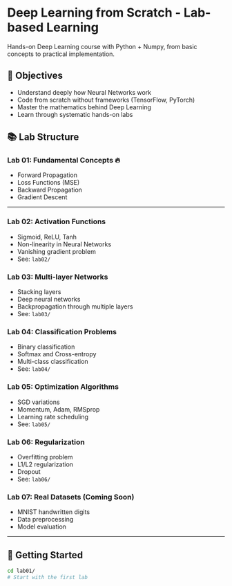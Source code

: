 # Deep Learning from Scratch - Lab-based Learning

Hands-on Deep Learning course with Python + Numpy, from basic concepts to practical implementation.

## 🎯 Objectives
- Understand deeply how Neural Networks work
- Code from scratch without frameworks (TensorFlow, PyTorch)
- Master the mathematics behind Deep Learning
- Learn through systematic hands-on labs

## 📚 Lab Structure

### **Lab 01: Fundamental Concepts** 🔥
- Forward Propagation
- Loss Functions (MSE)
- Backward Propagation
- Gradient Descent

---

### **Lab 02: Activation Functions**
- Sigmoid, ReLU, Tanh
- Non-linearity in Neural Networks
- Vanishing gradient problem
- See: `lab02/`

### **Lab 03: Multi-layer Networks**
- Stacking layers
- Deep neural networks
- Backpropagation through multiple layers
 - See: `lab03/`

### **Lab 04: Classification Problems**
- Binary classification
- Softmax and Cross-entropy
- Multi-class classification
 - See: `lab04/`

### **Lab 05: Optimization Algorithms**
- SGD variations
- Momentum, Adam, RMSprop
- Learning rate scheduling
 - See: `lab05/`

### **Lab 06: Regularization**
- Overfitting problem
- L1/L2 regularization
- Dropout
 - See: `lab06/`

### **Lab 07: Real Datasets** (Coming Soon)
- MNIST handwritten digits
- Data preprocessing
- Model evaluation

---

## 🚀 Getting Started

```bash
cd lab01/
# Start with the first lab
```